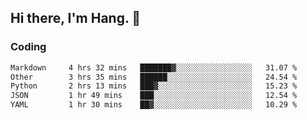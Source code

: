 ## Hi there, I'm Hang. 👋

### Coding

<!--START_SECTION:waka-->

```txt
Markdown     4 hrs 32 mins   ███████▓░░░░░░░░░░░░░░░░░   31.07 %
Other        3 hrs 35 mins   ██████░░░░░░░░░░░░░░░░░░░   24.54 %
Python       2 hrs 13 mins   ███▓░░░░░░░░░░░░░░░░░░░░░   15.23 %
JSON         1 hr 49 mins    ███░░░░░░░░░░░░░░░░░░░░░░   12.54 %
YAML         1 hr 30 mins    ██▓░░░░░░░░░░░░░░░░░░░░░░   10.29 %
```

<!--END_SECTION:waka-->
